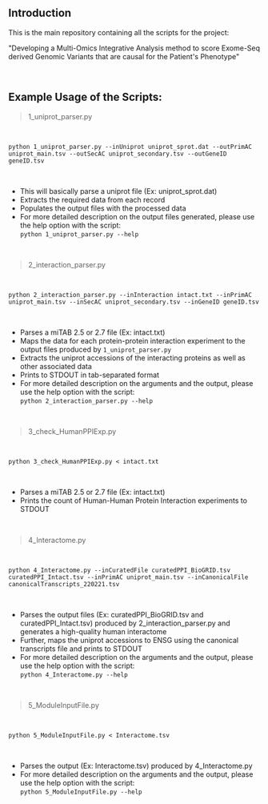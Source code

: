 ## Introduction

This is the main repository containing all the scripts for the project: 

"Developing a Multi-Omics Integrative Analysis method to score Exome-Seq derived Genomic Variants that are causal for the Patient's Phenotype"

</br>

## Example Usage of the Scripts:

> 1_uniprot_parser.py

</br>

```console
python 1_uniprot_parser.py --inUniprot uniprot_sprot.dat --outPrimAC uniprot_main.tsv --outSecAC uniprot_secondary.tsv --outGeneID geneID.tsv
```    
</br>

- This will basically parse a uniprot file (Ex: uniprot_sprot.dat)
- Extracts the required data from each record
- Populates the output files with the processed data
- For more detailed description on the output files generated, please use the help option with the script: </br> `python 1_uniprot_parser.py --help`

</br>

> 2_interaction_parser.py

</br>

```console
python 2_interaction_parser.py --inInteraction intact.txt --inPrimAC uniprot_main.tsv --inSecAC uniprot_secondary.tsv --inGeneID geneID.tsv
```  
</br>

- Parses a miTAB 2.5 or 2.7 file (Ex: intact.txt)
- Maps the data for each protein-protein interaction experiment to the output files produced by `1_uniprot_parser.py`
- Extracts the uniprot accessions of the interacting proteins as well as other associated data
- Prints to STDOUT in tab-separated format
- For more detailed description on the arguments and the output, please use the help option with the script: </br> `python 2_interaction_parser.py --help`

</br>

> 3_check_HumanPPIExp.py

</br>

```console
python 3_check_HumanPPIExp.py < intact.txt
```                      

</br>

- Parses a miTAB 2.5 or 2.7 file (Ex: intact.txt)
- Prints the count of Human-Human Protein Interaction experiments to STDOUT 

</br>

> 4_Interactome.py

</br>

```console
python 4_Interactome.py --inCuratedFile curatedPPI_BioGRID.tsv curatedPPI_Intact.tsv --inPrimAC uniprot_main.tsv --inCanonicalFile canonicalTranscripts_220221.tsv
```                      

</br>

- Parses the output files (Ex: curatedPPI_BioGRID.tsv and curatedPPI_Intact.tsv) produced by 2_interaction_parser.py and generates a high-quality human interactome
- Further, maps the uniprot accessions to ENSG using the canonical transcripts file and prints to STDOUT
- For more detailed description on the arguments and the output, please use the help option with the script: </br> `python 4_Interactome.py --help`

</br>

> 5_ModuleInputFile.py

</br>

```console
python 5_ModuleInputFile.py < Interactome.tsv
```                      

</br>

- Parses the output (Ex: Interactome.tsv) produced by 4_Interactome.py 
- For more detailed description on the arguments and the output, please use the help option with the script: </br> `python 5_ModuleInputFile.py --help`

</br>
